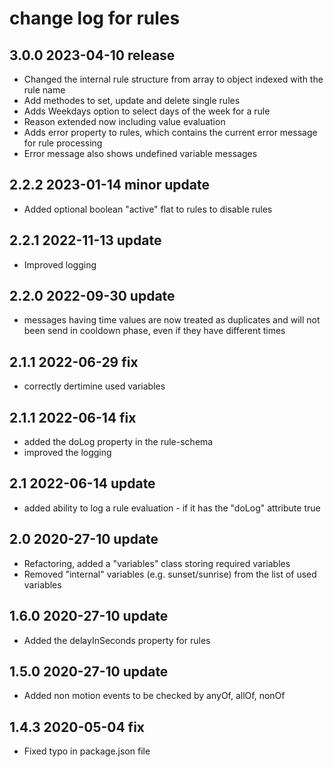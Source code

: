 # change log for rules

## 3.0.0 2023-04-10 release

- Changed the internal rule structure from array to object indexed with the rule name
- Add methodes to set, update and delete single rules
- Adds Weekdays option to select days of the week for a rule
- Reason extended now including value evaluation
- Adds error property to rules, which contains the current error message for rule processing
- Error message also shows undefined variable messages

## 2.2.2 2023-01-14 minor update

- Added optional boolean "active" flat to rules to disable rules

## 2.2.1 2022-11-13 update

- Improved logging

## 2.2.0 2022-09-30 update

- messages having time values are now treated as duplicates and will not been send in cooldown phase, even if they have different times

## 2.1.1 2022-06-29 fix

- correctly dertimine used variables

## 2.1.1 2022-06-14 fix

- added the doLog property in the rule-schema
- improved the logging

## 2.1 2022-06-14 update

- added ability to log a rule evaluation - if it has the "doLog" attribute true

## 2.0 2020-27-10 update

- Refactoring, added a "variables" class storing required variables
- Removed "internal" variables (e.g. sunset/sunrise) from the list of used variables

## 1.6.0 2020-27-10 update

- Added the delayInSeconds property for rules

## 1.5.0 2020-27-10 update

- Added non motion events to be checked by anyOf, allOf, nonOf

## 1.4.3 2020-05-04 fix

- Fixed typo in package.json file
